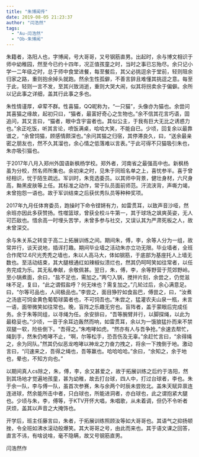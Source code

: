```yaml
---
title: "朱博闻传"
date: 2019-08-05 21:23:37
author: "闫浩然"
tags: 
  - "Au-闫浩然"
  - "Ob-朱博闻"
---
```


<p>朱籍者，洛阳人也，字博闻，号大哥哥，又号钢筋直男。出起时，余与博文相识于师中幼稚园，然至今已约十四年，况正值孩童之时，当时之事已忘殆尽。余只记小学一二年级之时，总于师中食堂进餐，每至餐后，其父必挑逗余于堂前，轻则阻余归家之路，重则抱余掉头就跑。然余生性孤僻，不善言辞且难懂其挑逗之意。每至于此，轻则一言不发，至其兴致消逝，重则大哭大闹，似其将拐卖余于偏僻。余所以记此事之详细，盖其行此事之多也。</p>
<p>朱性情谨厚，卓荤不群。性喜猫，QQ昵称为，&ldquo;一只猫&rdquo;，头像亦为猫也。余尝问其喜猫之缘故，起初只曰，&ldquo;猫者，最富好奇心之生物也。&rdquo;余不信其花言巧语，固追问，其又言曰，&ldquo;猫者，眼中含宇宙者也。其似公主，于我有巨大无比之诱惑力也。&rdquo;余正吃饭，听其言论，喷饭满桌，哈哈大笑，不能自已。少顷，回复余以最靠谱之，&ldquo;余曾饲猫，顾感情颇深也。&rdquo;余问其猫之归宿，其停滞良久，曰，&ldquo;送余最亲密之朋友也，然不久其溜也，余心情之低落难以言表。&rdquo;于此可得不只猫吸引朱也，朱亦吸引猫也。</p>
<p>于2017年八月入郑州外国语新枫杨学校。郑外者，河南省之最强高中也。新枫杨虽为分校，然名师所集也。余初来之时，见朱于同班名单之上，喜忧参半。喜于曾经相识，忧于陌生疏远。军训时，朱竞选委员。以其师中背景，健壮身材，六尺身高，黝黑皮肤等上任。其标准之动作，常于队员面前师范。汗流浃背，声嘶力竭，未曾抱怨一语也。故于军训结束之后获优秀队员等种种奖项。</p>
<p>2017年九月任体育委员，跑操时下命令铿锵有力，如雷贯耳，以致声音沙哑，然余班亦因此多获赞扬。性噬篮球，曾获全校斗牛第一，其于球场之飒爽英姿，无人可匹敌也。惜余高一时埋头苦学，未曾多参与社交，又误认其为严肃死板之人，故未曾深交。</p>
<p>余与朱关系之转变于高二上拓展训练之间。期间朱，傅，李，余等人分为一组，故常并行，谈天说地，插诨打趣。期间毕业墙之活动朱亦立功无限。毕业墙者，全班合作爬12.6尺光秃秃之墙也，朱以人高马大，体如钢筋，于底部为基座托人上墙无数也。至活动结束，其大腿根通红如辣椒似溃烂也，然其仍呵呵笑如往常者，以任务完成为乐。其无私奉献，余敬佩甚。翌日，朱，傅，李，余等野营于荒郊野岭。至小锅煮面，余曰，&ldquo;盐不足也，需加之。&rdquo;两勺入锅，搅拌片刻，余尝之，仍觉滋味不足，复曰，&ldquo;此之谓假盐呼？何无味也？需复加之。&rdquo;几轮过后，余心满意足。曰，&ldquo;尔等可品也，人间极品也。&rdquo;李尝之，面目狰狞如食盐巴，傅尝之，曰，&ldquo;汝煮之汤底可饲金黄色葡萄球菌者也，不可饲吾也。&rdquo;朱尝之，猛灌农夫山泉一瓶，未言一语，面带微笑如往常也。晚，盲阵之乐趣无穷也。盲阵者，盖于蒙眼后完成任务。余于朱等同组，以寻绳为任。余安排曰，&ldquo;吾等腕臂并行，以脚探绳，以此为最稳妥也。&rdquo;少顷，一音于余耳边轰然而响，如雷贯耳，余以为一饿狼猛扑而来不禁双腿一软，险些倒下。&ldquo;吾得之。&rdquo;朱咆哮如虎。&ldquo;然亦有人与吾争抢。&rdquo;余速去帮忙，绳到手，然朱仍咆哮不止，&ldquo;啊，尔等松手，恐吾伤及无辜。&rdquo;余赶忙言曰，&ldquo;余得绳之，余为同队。&rdquo;然其仍似恶龙咆哮以神龙之力奋力拽之，将余一下拽倒于地。激动言曰，&ldquo;闫速来之，吾得之绳也，吾等赢也。哈哈哈哈。&rdquo;余曰，&ldquo;余知之，余于地也，晕也，不知方向也。&rdquo;</p>
<p>以期间真人cs除之，朱，傅，李，余又甚爱之，故于拓展训练之后约于洛阳，然到其场地才觉遍地孩童，甚为幼稚，故去打台球，四人中，打过台球者，李也。朱于余一队，李与傅一队，虽首次参赛，朱与余两个时辰未尝败北。盖朱天赋异禀连连进球，然余能所击中者，只白球也，所能进洞者，亦白球也，此之谓抱紧大腿也。少顷与朱，李，傅等，于KTV开怀大唱，朱唱歌，从未着调，但仍不令听者厌烦，盖其以声音之大掩饰也。</p>
<p>开学后，班主任藤言曰，朱者，于拓展训练照顾汝等如大哥哥也。其语气之抑扬顿挫，令全班如沸水滚动般爆笑。其大哥哥之号，由此而来也。其于语文课之回答，直言不讳，有啥说啥，毫不隐瞒，故又号钢筋直男。</p>
<p>闫浩然作</p>
<p>&nbsp;</p>